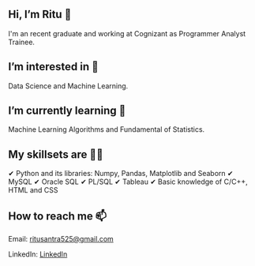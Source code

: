 ## Hi, I’m Ritu 👋

I'm an recent graduate and working at Cognizant as Programmer Analyst Trainee.

## I’m interested in 👀

Data Science and Machine Learning.

## I’m currently learning 🌱

Machine Learning Algorithms and Fundamental of Statistics.

## My skillsets are 👩‍💻 

✔ Python and its libraries: Numpy, Pandas, Matplotlib and Seaborn
✔ MySQL
✔ Oracle SQL
✔ PL/SQL
✔ Tableau
✔ Basic knowledge of C/C++, HTML and CSS

## How to reach me 📫

Email: ritusantra525@gmail.com


LinkedIn: [LinkedIn](https://www.linkedin.com/in/ritusantra/)

<!---
ritusantra/ritusantra is a ✨ special ✨ repository because its `README.md` (this file) appears on your GitHub profile.
You can click the Preview link to take a look at your changes.
--->
